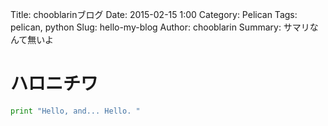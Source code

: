 Title: chooblarinブログ
Date: 2015-02-15 1:00
Category: Pelican
Tags: pelican, python
Slug: hello-my-blog
Author: chooblarin
Summary: サマリなんて無いよ

# ハロニチワ

 ```python
 print "Hello, and... Hello. "
 ```

